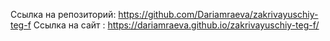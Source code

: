 Ссылка на репозиторий: https://github.com/Dariamraeva/zakrivayuschiy-teg-f
Ссылка на сайт : https://dariamraeva.github.io/zakrivayuschiy-teg-f/